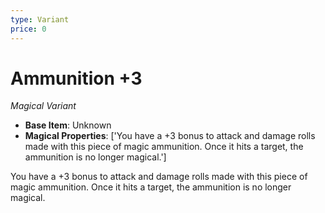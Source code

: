 ```yaml
---
type: Variant
price: 0
---
```

# Ammunition +3

*Magical Variant*

- **Base Item**: Unknown
- **Magical Properties**: ['You have a +3 bonus to attack and damage rolls made with this piece of magic ammunition. Once it hits a target, the ammunition is no longer magical.']


You have a +3 bonus to attack and damage rolls made with this piece of magic ammunition. Once it hits a target, the ammunition is no longer magical.